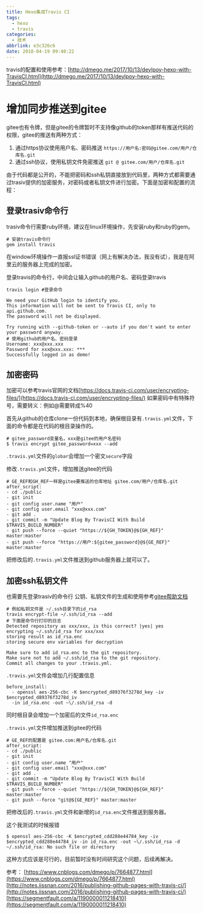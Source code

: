 ```yaml
---
title: Hexo集成Travis CI
tags:
  - hexo
  - travis
categories:
  - 技术
abbrlink: e3c326c6
date: 2018-04-19 09:48:22
---
```


travis的配置和使用参考：[http://dmego.me/2017/10/13/deylpoy-hexo-with-TravisCI.html](http://dmego.me/2017/10/13/deylpoy-hexo-with-TravisCI.html)

# 增加同步推送到gitee
gitee也有令牌，但是gitee的令牌暂时不支持像github的token那样有推送代码的权限，gitee的推送有两种方式：
1. 通过https协议使用用户名、密码推送  `https://用户名:密码@gitee.com/用户/仓库名.git`
2. 通过ssh协议，使用私钥文件免密推送  `git @ gitee.com/用户/仓库名.git`

由于代码都是公开的，不能把密码和ssh私钥直接放到代码里，两种方式都需要通过trasiv提供的加密服务，对密码或者私钥文件进行加密。下面是加密和配置的流程：

## 登录trasiv命令行
trasiv命令行需要ruby环境，建议在linux环境操作，先安装ruby和ruby的gem。
```
# 安装travis命令行
gem install travis
```
在window环境操作一直报ssl证书错误（网上有解决办法，我没有试），我是在阿里云的服务器上完成的加密。

登录travis的命令行，中间会让输入github的用户名、密码登录travis
```
travis login #登录命令

We need your GitHub login to identify you.
This information will not be sent to Travis CI, only to api.github.com.
The password will not be displayed.

Try running with --github-token or --auto if you don't want to enter your password anyway.
# 使用github的用户名、密码登录
Username: xxx@xxx.xxx
Password for xxx@xxx.xxx: ***
Successfully logged in as demo!
```

## 加密密码
加密可以参考travis官网的文档[https://docs.travis-ci.com/user/encrypting-files/](https://docs.travis-ci.com/user/encrypting-files/)
如果密码中有特殊符号，需要转义：例如@需要转成%40

首先从github的仓库clone一份代码到本地，确保根目录有`.travis.yml`文件，下面的命令都是在代码的根目录操作的。
```
# gitee_password变量名，xxx是gitee的用户名密码
$ travis encrypt gitee_password=xxx --add
```
`.travis.yml`文件的`globar`会增加一个密文`secure`字段

修改`.travis.yml`文件，增加推送gitee的代码
```
# GE_REF和GH_REF一样是gitee要推送的仓库地址 gitee.com/用户/仓库名.git
after_script:
- cd ./public
- git init
- git config user.name "用户"
- git config user.email "xxx@xxx.com"
- git add .
- git commit -m "Update Blog By TravisCI With Build $TRAVIS_BUILD_NUMBER"
- git push --force --quiet "https://${GH_TOKEN}@${GH_REF}" master:master
- git push --force "https://用户:${gitee_password}@${GE_REF}" master:master
```
把修改后的`.travis.yml`文件推送到github服务器上就可以了。

## 加密ssh私钥文件
也需要先登录trasiv的命令行
公钥、私钥文件的生成和使用参考[gitee帮助文档](http://git.mydoc.io/?t=180845)

```
# 例如私钥文件是 ~/.ssh目录下的id_rsa
travis encrypt-file ~/.ssh/id_rsa --add
# 下面是命令行打印的日志
Detected repository as xxx/xxx, is this correct? |yes| yes
encrypting ~/.ssh/id_rsa for xxx/xxx
storing result as id_rsa.enc
storing secure env variables for decryption

Make sure to add id_rsa.enc to the git repository.
Make sure not to add ~/.ssh/id_rsa to the git repository.
Commit all changes to your .travis.yml.
```

`.travis.yml`文件会增加几行配置信息
```
before_install:
  - openssl aes-256-cbc -K $encrypted_d89376f3278d_key -iv $encrypted_d89376f3278d_iv
  -in id_rsa.enc -out ~\/.ssh/id_rsa -d
```
同时根目录会增加一个加密后的文件`id_rsa.enc`

`.travis.yml`文件增加推送到gitee的代码
```
# GE_REF的配置是 gitee.com:用户名/仓库名.git
after_script:
- cd ./public
- git init
- git config user.name "用户"
- git config user.email "xxx@xxx.com"
- git add .
- git commit -m "Update Blog By TravisCI With Build $TRAVIS_BUILD_NUMBER"
- git push --force --quiet "https://${GH_TOKEN}@${GH_REF}" master:master
- git push --force "git@${GE_REF}" master:master
```

把修改后的`.travis.yml`文件和新增的`id_rsa.enc`文件推送到服务器。

这个我测试的时候报错
```
$ openssl aes-256-cbc -K $encrypted_cdd288e44784_key -iv $encrypted_cdd288e44784_iv -in id_rsa.enc -out ~\/.ssh/id_rsa -d
~/.ssh/id_rsa: No such file or directory
```
这种方式应该是可行的，目前暂时没有时间研究这个问题，后续再解决。

参考：
[https://www.cnblogs.com/dmego/p/7664877.html](https://www.cnblogs.com/dmego/p/7664877.html)
[http://notes.iissnan.com/2016/publishing-github-pages-with-travis-ci/](http://notes.iissnan.com/2016/publishing-github-pages-with-travis-ci/)
[https://segmentfault.com/a/1190000011218410](https://segmentfault.com/a/1190000011218410)